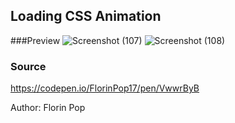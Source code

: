 ## Loading CSS Animation

###Preview
![Screenshot (107)](https://user-images.githubusercontent.com/96564275/156627830-ac5cd715-2d78-427e-9808-e37f68808d39.png)
![Screenshot (108)](https://user-images.githubusercontent.com/96564275/156627846-78dc11cb-908e-4a7c-9a8b-86b45c07d59e.png)


### Source

https://codepen.io/FlorinPop17/pen/VwwrByB

Author:
Florin Pop
